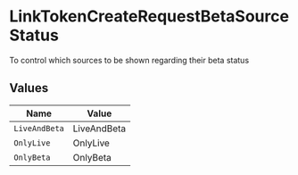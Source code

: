 # LinkTokenCreateRequestBetaSourceStatus

To control which sources to be shown regarding their beta status


## Values

| Name          | Value         |
| ------------- | ------------- |
| `LiveAndBeta` | LiveAndBeta   |
| `OnlyLive`    | OnlyLive      |
| `OnlyBeta`    | OnlyBeta      |